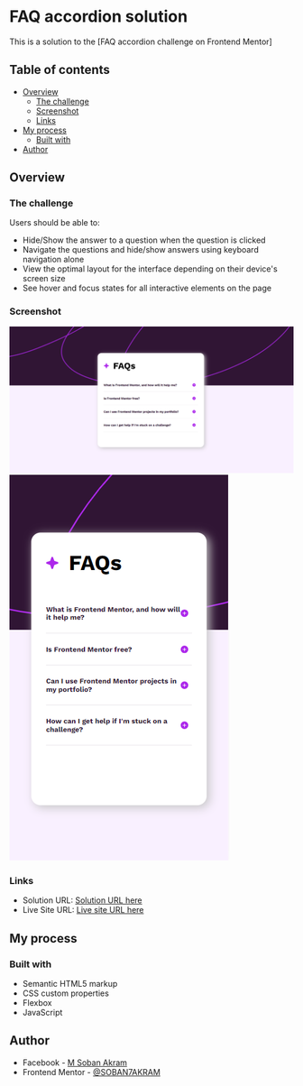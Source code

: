 # FAQ accordion solution

This is a solution to the [FAQ accordion challenge on Frontend Mentor]

## Table of contents

- [Overview](#overview)
  - [The challenge](#the-challenge)
  - [Screenshot](#screenshot)
  - [Links](#links)
- [My process](#my-process)
  - [Built with](#built-with)
- [Author](#author)

## Overview

### The challenge

Users should be able to:

- Hide/Show the answer to a question when the question is clicked
- Navigate the questions and hide/show answers using keyboard navigation alone
- View the optimal layout for the interface depending on their device's screen size
- See hover and focus states for all interactive elements on the page

### Screenshot

![Alt text](design/Desktop.png)
![Alt text](design/mobile.png)

### Links

- Solution URL: [Solution URL here](https://github.com/SOBAN7AKRAM/FAQ-Accordion)
- Live Site URL: [Live site URL here](https://soban7akram.github.io/FAQ-Accordion/)

## My process

### Built with

- Semantic HTML5 markup
- CSS custom properties
- Flexbox
- JavaScript

## Author

- Facebook - [M Soban Akram](https://www.facebook.com/msnbanch.soban?mibextid=ZbWKwL)
- Frontend Mentor - [@SOBAN7AKRAM](https://www.frontendmentor.io/profile/SOBAN7AKRAM)
